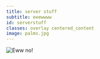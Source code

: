 ```yaml
---
title: server stuff
subtitle: eeewwww
id: serverstuff
classes: overlay centered_content
image: palms.jpg
---
```


![Eww no!]({{site.baseurl}}images/front-end-performance/ewno.gif)
